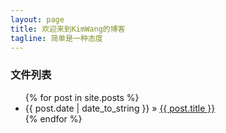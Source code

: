 ```yaml
---
layout: page
title: 欢迎来到KimWang的博客
tagline: 简单是一种态度
---
```

### 文件列表  
<ul class="posts">
  {% for post in site.posts %}
    <li><span>{{ post.date | date_to_string }}</span> &raquo; <a href="{{ BASE_PATH }}{{ post.url }}">{{ post.title }}</a></li>
  {% endfor %}
</ul>

